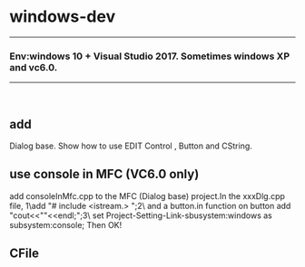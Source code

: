 #  windows-dev

----
### Env:windows 10 + Visual Studio 2017. Sometimes windows XP and vc6.0. 

---

 
## add 
Dialog base. Show how to use EDIT Control , Button and CString.
 
## use console in MFC (VC6.0 only)

add consoleInMfc.cpp to the MFC (Dialog base) project.In the xxxDlg.cpp file, 1\add "# include <istream.> ";2\ and a button.in function on button add "cout<<""<<endl;";3\ set Project-Setting-Link-sbusystem:windows as subsystem:console; Then OK!

## CFile


